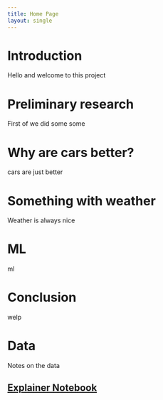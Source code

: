 ```yaml
---
title: Home Page
layout: single
---
```


# Introduction
Hello and welcome to this project

# Preliminary research 
First of we did some some

# Why are cars better?
cars are just better

# Something with weather
Weather is always nice

# ML
ml

# Conclusion
welp

# Data
Notes on the data

## [Explainer Notebook](explainer-notebook.html)
